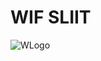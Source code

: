 # WIF SLIIT

![WLogo](https://user-images.githubusercontent.com/61576355/99145720-1a69f180-2697-11eb-8038-1d6977919299.png)
